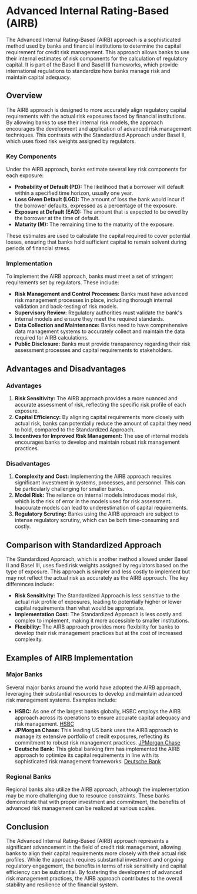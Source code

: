 # Advanced Internal Rating-Based (AIRB)

The Advanced Internal Rating-Based (AIRB) approach is a sophisticated method used by banks and financial institutions to determine the capital requirement for credit risk management. This approach allows banks to use their internal estimates of risk components for the calculation of regulatory capital. It is part of the Basel II and Basel III frameworks, which provide international regulations to standardize how banks manage risk and maintain capital adequacy.

## Overview

The AIRB approach is designed to more accurately align regulatory capital requirements with the actual risk exposures faced by financial institutions. By allowing banks to use their internal risk models, the approach encourages the development and application of advanced risk management techniques. This contrasts with the Standardized Approach under Basel II, which uses fixed risk weights assigned by regulators.

### Key Components

Under the AIRB approach, banks estimate several key risk components for each exposure:

- **Probability of Default (PD):** The likelihood that a borrower will default within a specified time horizon, usually one year.
- **Loss Given Default (LGD):** The amount of loss the bank would incur if the borrower defaults, expressed as a percentage of the exposure.
- **Exposure at Default (EAD):** The amount that is expected to be owed by the borrower at the time of default.
- **Maturity (M):** The remaining time to the maturity of the exposure.

These estimates are used to calculate the capital required to cover potential losses, ensuring that banks hold sufficient capital to remain solvent during periods of financial stress.

### Implementation

To implement the AIRB approach, banks must meet a set of stringent requirements set by regulators. These include:

- **Risk Management and Control Processes:** Banks must have advanced risk management processes in place, including thorough internal validation and back-testing of risk models.
- **Supervisory Review:** Regulatory authorities must validate the bank's internal models and ensure they meet the required standards.
- **Data Collection and Maintenance:** Banks need to have comprehensive data management systems to accurately collect and maintain the data required for AIRB calculations.
- **Public Disclosure:** Banks must provide transparency regarding their risk assessment processes and capital requirements to stakeholders.

## Advantages and Disadvantages

### Advantages

1. **Risk Sensitivity:** The AIRB approach provides a more nuanced and accurate assessment of risk, reflecting the specific risk profile of each exposure.
2. **Capital Efficiency:** By aligning capital requirements more closely with actual risk, banks can potentially reduce the amount of capital they need to hold, compared to the Standardized Approach.
3. **Incentives for Improved Risk Management:** The use of internal models encourages banks to develop and maintain robust risk management practices.

### Disadvantages

1. **Complexity and Cost:** Implementing the AIRB approach requires significant investment in systems, processes, and personnel. This can be particularly challenging for smaller banks.
2. **Model Risk:** The reliance on internal models introduces model risk, which is the risk of error in the models used for risk assessment. Inaccurate models can lead to underestimation of capital requirements.
3. **Regulatory Scrutiny:** Banks using the AIRB approach are subject to intense regulatory scrutiny, which can be both time-consuming and costly.

## Comparison with Standardized Approach

The Standardized Approach, which is another method allowed under Basel II and Basel III, uses fixed risk weights assigned by regulators based on the type of exposure. This approach is simpler and less costly to implement but may not reflect the actual risk as accurately as the AIRB approach. The key differences include:

- **Risk Sensitivity:** The Standardized Approach is less sensitive to the actual risk profile of exposures, leading to potentially higher or lower capital requirements than what would be appropriate.
- **Implementation Cost:** The Standardized Approach is less costly and complex to implement, making it more accessible to smaller institutions.
- **Flexibility:** The AIRB approach provides more flexibility for banks to develop their risk management practices but at the cost of increased complexity.

## Examples of AIRB Implementation

### Major Banks

Several major banks around the world have adopted the AIRB approach, leveraging their substantial resources to develop and maintain advanced risk management systems. Examples include:

- **HSBC:** As one of the largest banks globally, HSBC employs the AIRB approach across its operations to ensure accurate capital adequacy and risk management. [HSBC](https://www.hsbc.com)
- **JPMorgan Chase:** This leading US bank uses the AIRB approach to manage its extensive portfolio of credit exposures, reflecting its commitment to robust risk management practices. [JPMorgan Chase](https://www.jpmorganchase.com)
- **Deutsche Bank:** This global banking firm has implemented the AIRB approach to optimize its capital requirements in line with its sophisticated risk management frameworks. [Deutsche Bank](https://www.db.com)

### Regional Banks

Regional banks also utilize the AIRB approach, although the implementation may be more challenging due to resource constraints. These banks demonstrate that with proper investment and commitment, the benefits of advanced risk management can be realized at various scales.

## Conclusion

The Advanced Internal Rating-Based (AIRB) approach represents a significant advancement in the field of credit risk management, allowing banks to align their capital requirements more closely with their actual risk profiles. While the approach requires substantial investment and ongoing regulatory engagement, the benefits in terms of risk sensitivity and capital efficiency can be substantial. By fostering the development of advanced risk management practices, the AIRB approach contributes to the overall stability and resilience of the financial system.